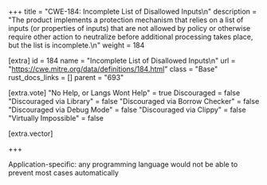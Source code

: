 +++
title = "CWE-184: Incomplete List of Disallowed Inputs\n"
description = "The product implements a protection mechanism that relies on a list of inputs (or properties of inputs) that are not allowed by policy or otherwise require other action to neutralize before additional processing takes place, but the list is incomplete.\n"
weight = 184

[extra]
id = 184
name = "Incomplete List of Disallowed Inputs\n"
url = "https://cwe.mitre.org/data/definitions/184.html"
class = "Base"
rust_docs_links = []
parent = "693"

[extra.vote]
"No Help, or Langs Wont Help" = true
Discouraged = false
"Discouraged via Library" = false
"Discouraged via Borrow Checker" = false
"Discouraged via Debug Mode" = false
"Discouraged via Clippy" = false
"Virtually Impossible" = false

[extra.vector]

+++

Application-specific: any programming language would not be able to prevent most cases automatically
